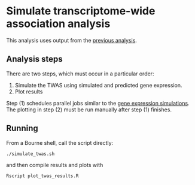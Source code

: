 # Simulate transcriptome-wide association analysis 
This analysis uses output from the [previous analysis](../03_compile_results/README.md).

## Analysis steps
There are two steps, which must occur in a particular order:
1. Simulate the TWAS using simulated and predicted gene expression. 
2. Plot results 

Step (1) schedules parallel jobs similar to the [gene expression simulations](../02_test_prediction_models/README.md).
The plotting in step (2) must be run manually after step (1) finishes.

## Running
From a Bourne shell, call the script directly:
```bash
./simulate_twas.sh
```
and then compile results and plots with
```bash
Rscript plot_twas_results.R
```
